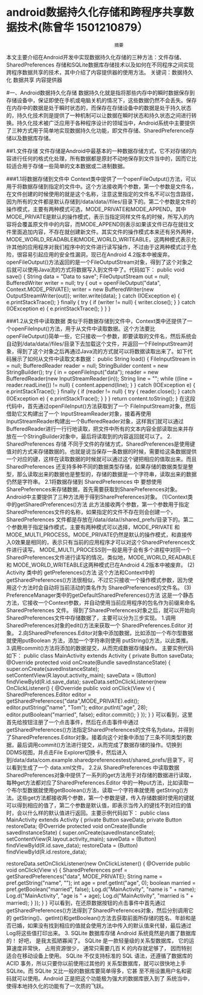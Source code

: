 # android数据持久化存储和跨程序共享数据技术(陈曾华 1501210879）
                                            
                                            
                                            摘要
本文主要介绍在Android开发中实现数据持久化存储的三种方法：文件存储、SharedPreferences 存储和SQLite数据库存储技术以及如何在不同程序之间实现跨程序数据共享的技术，其中介绍了内容提供器的使用方法。
关键词：数据持久化  数据共享  内容提供器


#一、Android数据持久化存储
数据持久化就是指将那些内存中的瞬时数据保存到存储设备中，保证即使在手机或电脑关机的情况下，这些数据仍然不会丢失。保存在内存中的数据是处于瞬时状态的，而保存在存储设备中的数据是处于持久状态的，持久化技术则是提供了一种机制可以让数据在瞬时状态和持久状态之间进行转换。持久化技术被广泛应用于各种程序设计的领域当中，Android系统中主要提供了三种方式用于简单地实现数据持久化功能，即文件存储、SharedPreference存储以及数据库存储。

##1.文件存储
文件存储是Android中最基本的一种数据存储方式，它不对存储的内容进行任何的格式化处理，所有数据都是原封不动地保存到文件当中的，因而它比较适合用于存储一些简单的文本数据或二进制数据。

###1.1将数据存储到文件中
Context类中提供了一个openFileOutput()方法，可以用于将数据存储到指定的文件中。这个方法接收两个参数，第一个参数是文件名，在文件创建的时候使用的就是这个名称，注意这里指定的文件名不可以包含路径，因为所有的文件都是默认存储到/data/data/<packagename>/files/目录下的。第二个参数是文件的操作模式，主要有两种模式可选，MODE_PRIVATE和MODE_APPEND。其中 MODE_PRIVATE是默认的操作模式，表示当指定同样文件名的时候，所写入的内容将会覆盖原文件中的内容，而MODE_APPEND则表示如果该文件已存在就往文件里面追加内容，不存在就创建新文件。其实文件的操作模式本来还有另外两种，MODE_WORLD_READABLE和MODE_WORLD_WRITEABLE，这两种模式表示允许其他的应用程序对我们程序中的文件进行读写操作，不过由于这两种模式过于危险，很容易引起应用的安全性漏洞，现已在Android 4.2版本中被废弃。
openFileOutput()方法返回的是一个FileOutputStream对象，得到了这个对象之后就可以使用Java流的方式将数据写入到文件中了。代码如下： 
    public void save() {
        String data = "Data to save";
        FileOutputStream out = null;
        BufferedWriter writer = null;
        try {
          out = openFileOutput("data", Context.MODE_PRIVATE);
          writer = new BufferedWriter(new OutputStreamWriter(out));
          writer.write(data);
        } catch (IOException e) {
             e.printStackTrace();
        } finally {
             try {
                 if (writer != null) {
                 writer.close();
                 }
             } catch (IOException e) {
                    e.printStackTrace();
             }
        }
}

###1.2从文件中读取数据
类似于将数据存储到文件中，Context类中还提供了一个openFileInput()方法，用于从文件中读取数据。这个方法要比openFileOutput()简单一些，它只接收一个参数，即要读取的文件名，然后系统会自动到/data/data/<package name>/files/目录下去加载这个文件，并返回一个FileInputStream对象，得到了这个对象之后再通过Java流的方式就可以将数据读取出来了。如下代码展示了如何从文件中读取文本数据：
    public String load() {
        FileInputStream in = null;
        BufferedReader reader = null;
        StringBuilder content = new StringBuilder();
        try {
             in = openFileInput("data");
             reader = new BufferedReader(new InputStreamReader(in));
             String line = "";
             while ((line = reader.readLine()) != null) {
                 content.append(line);
             }
        } catch (IOException e) {
              e.printStackTrace();
        } finally {
             if (reader != null) {
                 try {
                      reader.close();
                 } catch (IOException e) {
                         e.printStackTrace();
                 }
             }
        }
        return content.toString();
    }
在这段代码中，首先通过openFileInput()方法获取到了一个 FileInputStream对象，然后借助它又构建出了一个 InputStreamReader对象，接着再使用InputStreamReader构建出一个BufferedReader对象，这样我们就可以通过BufferedReader进行一行行地读取，把文件中所有的文本内容全部读取出来并存放在一个StringBuilder对象中，最后将读取到的内容返回就可以了。
2. SharedPreferences 存储
不同于文件的存储方式，SharedPreferences是使用键值对的方式来存储数据的。也就是说当保存一条数据的时候，需要给这条数据提供一个对应的键，这样在读取数据的时候就可以通过这个键把相应的值取出来。而且SharedPreferences 还支持多种不同的数据类型存储，如果存储的数据类型是整型，那么读取出来的数据也是整型的，存储的数据是一个字符串，读取出来的数据仍然是字符串。
2.1将数据存储到 SharedPreferences 中
要想使用SharePreferences来存储数据，首先需要获取到SharePreferences对象。Android中主要提供了三种方法用于得到SharePreferences对象。
(1)Context类中的getSharedPreferences()方法
此方法接收两个参数，第一个参数用于指定 SharedPreferences文件的名称，如果指定的文件不存在则会创建一个，SharedPreferences 文件都是存放在/data/data/<package name>/shared_prefs/目录下的。第二个参数用于指定操作模式，主要有两种模式可以选择，MODE_PRIVATE 和 MODE_MULTI_PROCESS。MODE_PRIVATE仍然是默认的操作模式，和直接传入0效果是相同的，表示只有当前的应用程序才可以对这个SharedPreferences文件进行读写。 MODE_MULTI_PROCESS则一般是用于会有多个进程中对同一个 SharedPreferences文件进行读写的情况。类似地，MODE_WORLD_READABLE和 MODE_WORLD_WRITEABLE这两种模式已在Android 4.2版本中被废弃。
(2) Activity 类中的 getPreferences()方法
这个方法和Context中的getSharedPreferences()方法很相似，不过它只接收一个操作模式参数，因为使用这个方法时会自动将当前活动的类名作为 SharedPreferences的文件名。
(3) PreferenceManager类中的getDefaultSharedPreferences()方法
这是一个静态方法，它接收一个Context参数，并自动使用当前应用程序的包名作为前缀来命名 SharedPreferences 文件。
得到了SharedPreferences对象之后，就可以开始向SharedPreferences文件中存储数据了，主要可以分为三步实现。
1.调用SharedPreferences对象的edit()方法来获取一个 SharedPreferences.Editor 对象。
2.向SharedPreferences.Editor对象中添加数据，比如添加一个布尔型数据就使用putBoolean 方法，添加一个字符串则使用 putString()方法，以此类推。
3.调用commit()方法将添加的数据提交，从而完成数据存储操作。
主要实例代码如下：
public class MainActivity extends Activity {
private Button saveData;
@Override
protected void onCreate(Bundle savedInstanceState) {
super.onCreate(savedInstanceState);
setContentView(R.layout.activity_main);
saveData = (Button) findViewById(R.id.save_data);
saveData.setOnClickListener(new OnClickListener() {
@Override
public void onClick(View v) {
SharedPreferences.Editor editor = getSharedPreferences("data",MODE_PRIVATE).edit();
editor.putString("name", "Tom");
editor.putInt("age", 28);
editor.putBoolean("married", false);
editor.commit();
}
});
}
}
可以看到，这里首先给按钮注册了一个点击事件，然后在点击事件中通过
getSharedPreferences()方法指定SharedPreferences的文件名为data，并得到了SharedPreferences.Editor对象。接着向这个对象中添加了三条不同类型的数据，最后调用commit()方法进行提交，从而完成了数据存储的操作。切换到DDMS视图，并点击File Explorer切换卡，然后进入到/data/data/com.example.sharedpreferencestest/shared_prefs/目录下，可以看到生成了一个 data.xml文件。
2.2从 SharedPreferences 中读取数据
SharedPreferences对象中提供了一系列的get方法用于对存储的数据进行读取， 每种get方法都对应了SharedPreferences.Editor 中的一种put方法，比如读取一个布尔型数据就使用getBoolean()方法，读取一个字符串就使用 getString()方法。这些get方法都接收两个参数，第一个参数是键，传入存储数据时使用的键就可以得到相应的值了，第二个参数是默认值，即表示当传入的键找不到对应的值时，会以什么样的默认值进行返回。主要示例代码如下：
public class MainActivity extends Activity {
private Button saveData;
private Button restoreData;
@Override
protected void onCreate(Bundle savedInstanceState) {
super.onCreate(savedInstanceState);
setContentView(R.layout.activity_main);
saveData = (Button) findViewById(R.id.save_data);
restoreData = (Button) findViewById(R.id.restore_data);

restoreData.setOnClickListener(new OnClickListener() {
@Override
public void onClick(View v) {
SharedPreferences pref = getSharedPreferences("data",
MODE_PRIVATE);
String name = pref.getString("name", "");
int age = pref.getInt("age", 0);
boolean married = pref.getBoolean("married", false);
Log.d("MainActivity", "name is " + name);
Log.d("MainActivity", "age is " + age);
Log.d("MainActivity", "married is " + married);
}
});
}
}
可以看到，在还原数据按钮的点击事件中首先通过getSharedPreferences()方法得到了SharedPreferences对象，然后分别调用它的 getString()、getInt()和getBoolean()方法去获取前面所存储的姓名、年龄和是否已婚，如果没有找到相应的值就会使用方法中传入的默认值来代替，最后通过Log将这些值打印出来。
3. SQLite 数据库存储
Android 系统竟然是内置了数据库
的！ 好吧， 是我太孤陋寡闻了。 SQLite 是一款轻量级的关系型数据库， 它的运算速度非常快，
占用资源很少， 通常只需要几百 K 的内存就足够了， 因而特别适合在移动设备上使用。 SQLite
不仅支持标准的 SQL 语法，还遵循了数据库的 ACID 事务，所以只要你以前使用过其他的
关系型数据库，就可以很快地上手 SQLite。而 SQLite 又比一般的数据库要简单得多，它甚
至不用设置用户名和密码就可以使用。Android 正是把这个功能极为强大的数据库嵌入到了
系统当中，使得本地持久化的功能有了一次质的飞跃。


